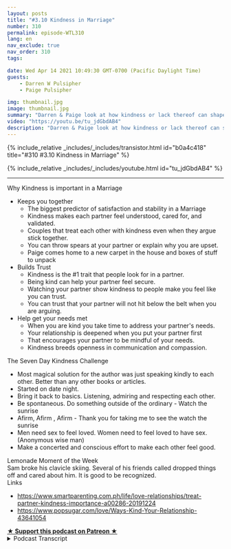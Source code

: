```yaml
---
layout: posts
title: "#3.10 Kindness in Marriage"
number: 310
permalink: episode-WTL310
lang: en
nav_exclude: true
nav_order: 310
tags:

date: Wed Apr 14 2021 10:49:30 GMT-0700 (Pacific Daylight Time)
guests:
    - Darren W Pulsipher
    - Paige Pulsipher

img: thumbnail.jpg
image: thumbnail.jpg
summary: "Darren & Paige look at how kindness or lack thereof can shape a marriage relationship. It does not mean that they don't have disagreements, but they show how kindness can still be a part of everything."
video: "https://youtu.be/tu_jdGbdAB4"
description: "Darren & Paige look at how kindness or lack thereof can shape a marriage relationship. It does not mean that they don't have disagreements, but they show how kindness can still be a part of everything."
---
```


<div>
{% include_relative _includes/_includes/transistor.html id="b0a4c418" title="#310 #3.10 Kindness in Marriage" %}

{% include_relative _includes/_includes/youtube.html id="tu_jdGbdAB4" %}
</div>

---

<html><head></head><body><div>Why Kindness is important in a Marriage</div><ul><li>Keeps you together<ul><li>The biggest predictor of satisfaction and stability in a Marriage</li><li>Kindness makes each partner feel understood, cared for, and validated.</li><li>Couples that treat each other with kindness even when they argue stick together.</li><li>You can throw spears at your partner or explain why you are upset.</li><li>Paige comes home to a new carpet in the house and boxes of stuff to unpack</li></ul></li><li>Builds Trust<ul><li>Kindness is the #1 trait that people look for in a partner.</li><li>Being kind can help your partner feel secure.</li><li>Watching your partner show kindness to people make you feel like you can trust.</li><li>You can trust that your partner will not hit below the belt when you are arguing.&nbsp;</li></ul></li><li>Help get your needs met<ul><li>When you are kind you take time to address your partner's needs.</li><li>Your relationship is deepened when you put your partner first&nbsp;</li><li>That encourages your partner to be mindful of your needs.</li><li>Kindness breeds openness in communication and compassion.</li></ul></li></ul><div>The Seven Day Kindness Challenge</div><ul><li>Most magical solution for the author was just speaking kindly to each other. Better than any other books or articles.</li><li>Started on date night.&nbsp;</li><li>Bring it back to basics. Listening, admiring and respecting each other.</li><li>Be spontaneous. Do something outside of the ordinary - Watch the sunrise</li><li>Afirm, Afirm , Afirm - Thank you for taking me to see the watch the sunrise</li><li>Men need sex to feel loved. Women need to feel loved to have sex. (Anonymous wise man)</li><li>Make a concerted and conscious effort to make each other feel good.</li></ul><div>Lemonade Moment of the Week</div><div>Sam broke his clavicle skiing. Several of his friends called dropped things off and cared about him. It is good to be recognized.</div><div>Links</div><ul><li><a href="https://www.smartparenting.com.ph/life/love-relationships/treat-partner-kindness-importance-a00286-20191224">https://www.smartparenting.com.ph/life/love-relationships/treat-partner-kindness-importance-a00286-20191224</a></li><li><a href="https://www.popsugar.com/love/Ways-Kind-Your-Relationship-43641054">https://www.popsugar.com/love/Ways-Kind-Your-Relationship-43641054</a></li></ul>
<strong>
  <a href="https://www.patreon.com/wheresthelemonade" target="_donate" rel="payment" title="★ Support this podcast on Patreon ★">★ Support this podcast on Patreon ★</a>
</strong></body></html>

<details>
<summary> Podcast Transcript </summary>

<p></p>

</details>
